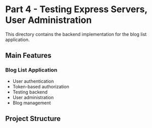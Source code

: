 # Part 4 - Testing Express Servers, User Administration

This directory contains the backend implementation for the blog list application.

## Main Features

### Blog List Application
- User authentication
- Token-based authorization
- Testing backend
- User administration
- Blog management

## Project Structure 